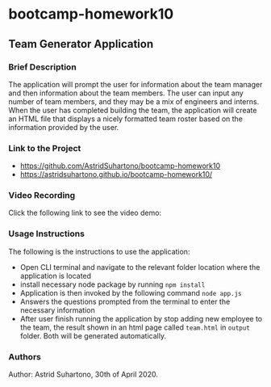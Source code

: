 # bootcamp-homework10

## Team Generator Application

### Brief Description

The application will prompt the user for information about the team manager and then information about the team members. The user can input any number of team members, and they may be a mix of engineers and interns. When the user has completed building the team, the application will create an HTML file that displays a nicely formatted team roster based on the information provided by the user.

### Link to the Project

* https://github.com/AstridSuhartono/bootcamp-homework10
* https://astridsuhartono.github.io/bootcamp-homework10/

### Video Recording

Click the following link to see the video demo:

### Usage Instructions

The following is the instructions to use the application:
* Open CLI terminal and navigate to the relevant folder location where the application is located
* install necessary node package by running `npm install`
* Application is then invoked by the following command `node app.js`
* Answers the questions prompted from the terminal to enter the necessary information
* After user finish running the application by stop adding new employee to the team, the result shown in an html page called `team.html` in `output` folder. Both will be generated automatically.

### Authors

Author: Astrid Suhartono, 30th of April 2020.